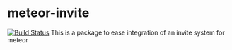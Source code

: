meteor-invite
=============
[![Build Status](https://travis-ci.org/callicles/meteor-invite.svg?branch=master)](https://travis-ci.org/callicles/meteor-invite)
This is a package to ease integration of an invite system for meteor
